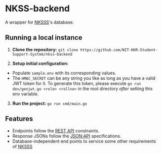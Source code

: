 # NKSS-backend

A wrapper for [NKSSS](https://github.com/NIT-KKR-Student-Support-System "NIT-KKR Student Support System")'s database.

## Running a local instance

1. **Clone the repository:** `git clone https://github.com/NIT-KKR-Student-Support-System/nkss-backend`

2. **Setup initial configuration:**
- Populate `sample.env` with its corresponding values.
- The `HMAC_SECRET` can be any string you like as long as you have a valid JWT token for it. To generate this token, please execute `go run dev/genjwt.go <role> <rollno>` in the root directory _after_ setting this env variable.

3. **Run the project:** `go run cmd/main.go`

## Features

- Endpoints follow the [REST API](https://restfulapi.net/) constraints.
- Response JSONs follow the [JSON:API](https://jsonapi.org) specifications.
- Database-independent end points to service some other requirements of [NKSSS](https://github.com/NIT-KKR-Student-Support-System "NIT-KKR Student Support System")
